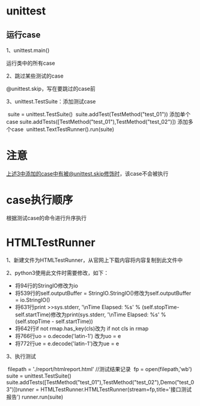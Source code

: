 # unittest

## 运行case

1、unittest.main()

运行类中的所有case

2、跳过某些测试的case

@unittest.skip，写在要跳过的case前

3、unittest.TestSuite：添加测试case

​    suite = unittest.TestSuite()
​    suite.addTest(TestMethod("test_01"))      添加单个case
​    suite.addTests([TestMethod("test_01"),TestMethod("test_02")])   添加多个case
​    unittest.TextTestRunner().run(suite)

# 注意

上述3中添加的case中有被@unittest.skip修饰时，该case不会被执行

# case执行顺序

根据测试case的命令进行升序执行

# HTMLTestRunner

1、新建文件为HTMLTestRunner，从官网上下载内容将内容复制到此文件中

2、python3使用此文件时需要修改，如下：

+ 将94行的StringIO修改为io
+ 将539行的self.outputBuffer = StringIO.StringIO()修改为self.outputBuffer = io.StringIO()
+ 将631行print >>sys.stderr, '\nTime Elapsed: %s' % (self.stopTime-self.startTime)修改为print(sys.stderr, '\nTime Elapsed: %s' % (self.stopTime - self.startTime))
+ 将642行if not rmap.has_key(cls)改为 if not cls in rmap 
+ 将766行uo = o.decode('latin-1') 改为uo = e
+ 将772行ue = e.decode('latin-1')改为ue = e

3、执行测试

​    filepath = './report/htmlreport.html'     //测试结果记录
​    fp = open(filepath,'wb')
​    suite = unittest.TestSuite()
​    suite.addTests([TestMethod("test_01"),TestMethod("test_02"),Demo("test_03")])
​    runner = HTMLTestRunner.HTMLTestRunner(stream=fp,title='接口测试报告')
​    runner.run(suite)